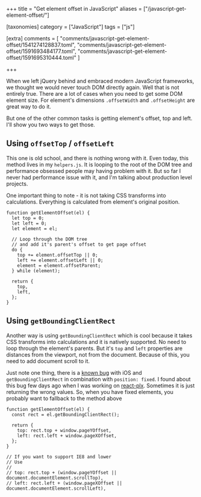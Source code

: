 +++
title = "Get element offset in JavaScript"
aliases = ["/javascript-get-element-offset/"]

[taxonomies]
category = ["JavaScript"]
tags = ["js"]

[extra]
comments = [
  "comments/javascript-get-element-offset/1541274128837.toml",
  "comments/javascript-get-element-offset/1591693484177.toml",
  "comments/javascript-get-element-offset/1591695310444.toml"
]

+++

When we left jQuery behind and embraced modern JavaScript frameworks,
we thought we would never touch DOM directly again.
Well that is not entirely true.
There are a lot of cases when you need to get some DOM element size.
For element's dimensions `.offsetWidth` and `.offsetHeight` are great way to do it.

But one of the other common tasks is getting element's offset, top and left.
I'll show you two ways to get those.

<!-- more -->

## Using `offsetTop` / `offsetLeft`

This one is old school, and there is nothing wrong with it.
Even today, this method lives in my `helpers.js`.
It is looping to the root of the DOM tree and performance obsessed people may having problem with it.
But so far I never had performance issue with it, and I'm talking about production level projects.

One important thing to note - it is not taking CSS transforms into calculations.
Everything is calculated from element's original position.

```tsx
function getElementOffset(el) {
  let top = 0;
  let left = 0;
  let element = el;

  // Loop through the DOM tree
  // and add it's parent's offset to get page offset
  do {
    top += element.offsetTop || 0;
    left += element.offsetLeft || 0;
    element = element.offsetParent;
  } while (element);

  return {
    top,
    left,
  };
}
```

## Using `getBoundingClientRect`

Another way is using `getBoundingClientRect` which is cool because it
takes CSS transforms into calculations and it is natively supported.
No need to loop through the element's parents.
But it's `top` and `left` properties are distances from the viewport, not from the document.
Because of this, you need to add document scroll to it.

Just note one thing, there is a [known bug](https://openradar.appspot.com/radar?id=6668472289329152)
with iOS and `getBoundingClientRect` in combination with `position: fixed`. I found about this bug few days ago when I was working on [react-plx](https://github.com/Stanko/react-plx). Sometimes it is just returning the wrong values. So, when you have fixed elements, you probably want to fallback to the method above


```tsx
function getElementOffset(el) {
  const rect = el.getBoundingClientRect();

  return {
    top: rect.top + window.pageYOffset,
    left: rect.left + window.pageXOffset,
  };
}

// If you want to support IE8 and lower
// Use
//
// top: rect.top + (window.pageYOffset || document.documentElement.scrollTop),
// left: rect.left + (window.pageXOffset || document.documentElement.scrollLeft),
```
